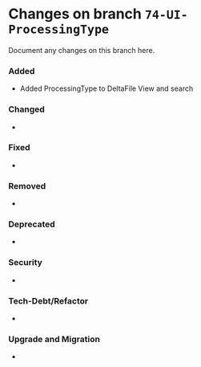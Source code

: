 # Changes on branch `74-UI-ProcessingType`
Document any changes on this branch here.
### Added
- Added ProcessingType to DeltaFile View and search

### Changed
- 

### Fixed
- 

### Removed
- 

### Deprecated
- 

### Security
- 

### Tech-Debt/Refactor
- 

### Upgrade and Migration
- 
